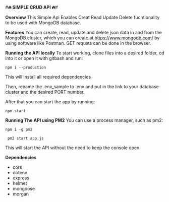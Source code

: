 #**:fire: SIMPLE CRUD API :fire:**#

**Overview**
This Simple Api Enables Creat Read Update Delete fucntionality to be used with MongoDB database.

**Features**
You can create, read, update and delete json data in and from the MongoDB cluster, which you can create at https://www.mongodb.com/ by using software like Postman. GET requsts can be done in the browser.

**Running the API locally**
To start working, clone files into a desired folder, cd into it or open it with gitbash and run:

` npm i --production `

This will install all required dependencies

Then, rename the .env_sample to .env and put in the link to your database cluster and the desired PORT number.

After that you can start the app by running:

` npm start `

**Running The API using PM2**
You can use a process manager, such as pm2:

` npm i -g pm2 `

` pm2 start app.js`

This will start the API without the need to keep the console open

**Dependencies**
* cors
* dotenv
* express
* helmet
* mongoose
* morgan